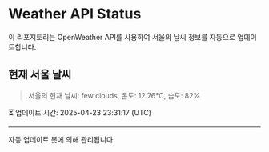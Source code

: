 
# Weather API Status

이 리포지토리는 OpenWeather API를 사용하여 서울의 날씨 정보를 자동으로 업데이트합니다.

## 현재 서울 날씨
> 서울의 현재 날씨: few clouds, 온도: 12.76°C, 습도: 82%

⏳ 업데이트 시간: 2025-04-23 23:31:17 (UTC)

---
자동 업데이트 봇에 의해 관리됩니다.
